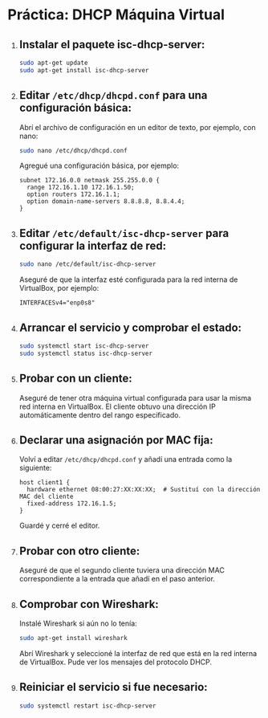 # Práctica: DHCP Máquina Virtual

1. ## **Instalar el paquete isc-dhcp-server:**
    ```bash
    sudo apt-get update
    sudo apt-get install isc-dhcp-server
    ```

2. ## **Editar `/etc/dhcp/dhcpd.conf` para una configuración básica:**
    Abrí el archivo de configuración en un editor de texto, por ejemplo, con nano:
    ```bash
    sudo nano /etc/dhcp/dhcpd.conf
    ```
    Agregué una configuración básica, por ejemplo:
    ```plaintext
    subnet 172.16.0.0 netmask 255.255.0.0 {
      range 172.16.1.10 172.16.1.50;
      option routers 172.16.1.1;
      option domain-name-servers 8.8.8.8, 8.8.4.4;
    }
    ```


3. ##  **Editar `/etc/default/isc-dhcp-server` para configurar la interfaz de red:**
    ```bash
    sudo nano /etc/default/isc-dhcp-server
    ```
    Aseguré de que la interfaz esté configurada para la red interna de VirtualBox, por ejemplo:
    ```plaintext
    INTERFACESv4="enp0s8"
    ```


4. ##  **Arrancar el servicio y comprobar el estado:**
    ```bash
    sudo systemctl start isc-dhcp-server
    sudo systemctl status isc-dhcp-server
    ```

5. ##  **Probar con un cliente:**
    Aseguré de tener otra máquina virtual configurada para usar la misma red interna en VirtualBox. El cliente obtuvo una dirección IP automáticamente dentro del rango especificado.

6. ##  **Declarar una asignación por MAC fija:**
    Volví a editar `/etc/dhcp/dhcpd.conf` y añadí una entrada como la siguiente:
    ```plaintext
    host client1 {
      hardware ethernet 08:00:27:XX:XX:XX;  # Sustituí con la dirección MAC del cliente
      fixed-address 172.16.1.5;
    }
    ```
    Guardé y cerré el editor.

7. ##  **Probar con otro cliente:**
    Aseguré de que el segundo cliente tuviera una dirección MAC correspondiente a la entrada que añadí en el paso anterior.

8. ##  **Comprobar con Wireshark:**
    Instalé Wireshark si aún no lo tenía:
    ```bash
    sudo apt-get install wireshark
    ```
    Abrí Wireshark y seleccioné la interfaz de red que está en la red interna de VirtualBox. Pude ver los mensajes del protocolo DHCP.

9. ##  **Reiniciar el servicio si fue necesario:**
    ```bash
    sudo systemctl restart isc-dhcp-server
    ```
